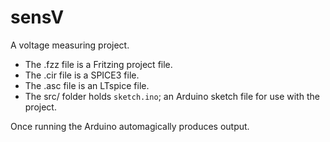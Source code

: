 # sensV

A voltage measuring project.
- The .fzz file is a Fritzing project file.
- The .cir file is a SPICE3 file.
- The .asc file is an LTspice file.
- The src/ folder holds `sketch.ino`; an Arduino sketch file for use with
  the project.

Once running the Arduino automagically produces output.

